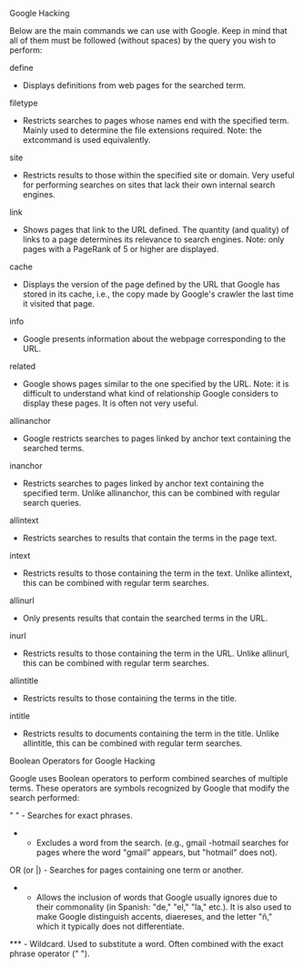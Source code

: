 Google Hacking

Below are the main commands we can use with Google. Keep in mind that all of them must be followed (without spaces) by the query you wish to perform:

define

- Displays definitions from web pages for the searched term.

filetype

- Restricts searches to pages whose names end with the specified term. Mainly used to determine the file extensions required. Note: the extcommand is used equivalently.

site

- Restricts results to those within the specified site or domain. Very useful for performing searches on sites that lack their own internal search engines.

link

- Shows pages that link to the URL defined. The quantity (and quality) of links to a page determines its relevance to search engines. Note: only pages with a PageRank of 5 or higher are displayed.

cache

- Displays the version of the page defined by the URL that Google has stored in its cache, i.e., the copy made by Google's crawler the last time it visited that page.

info

- Google presents information about the webpage corresponding to the URL.

related

- Google shows pages similar to the one specified by the URL. Note: it is difficult to understand what kind of relationship Google considers to display these pages. It is often not very useful.

allinanchor

- Google restricts searches to pages linked by anchor text containing the searched terms.

inanchor

- Restricts searches to pages linked by anchor text containing the specified term. Unlike allinanchor, this can be combined with regular search queries.

allintext

- Restricts searches to results that contain the terms in the page text.

intext

- Restricts results to those containing the term in the text. Unlike allintext, this can be combined with regular term searches.

allinurl

- Only presents results that contain the searched terms in the URL.

inurl

- Restricts results to those containing the term in the URL. Unlike allinurl, this can be combined with regular term searches.

allintitle

- Restricts results to those containing the terms in the title.

intitle

- Restricts results to documents containing the term in the title. Unlike allintitle, this can be combined with regular term searches.



Boolean Operators for Google Hacking

Google uses Boolean operators to perform combined searches of multiple terms. These operators are symbols recognized by Google that modify the search performed:

" " - Searches for exact phrases.

- - Excludes a word from the search. (e.g., gmail -hotmail searches for pages where the word "gmail" appears, but "hotmail" does not).

OR (or |) - Searches for pages containing one term or another.

+ - Allows the inclusion of words that Google usually ignores due to their commonality (in Spanish: "de," "el," "la," etc.). It is also used to make Google distinguish accents, diaereses, and the letter "ñ," which it typically does not differentiate.

*** - Wildcard. Used to substitute a word. Often combined with the exact phrase operator (" ").
